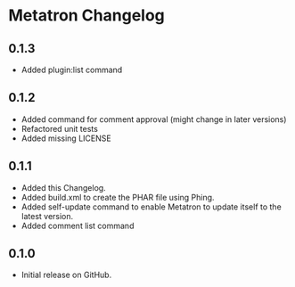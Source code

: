 # Metatron Changelog

## 0.1.3

* Added plugin:list command

## 0.1.2

* Added command for comment approval (might change in later versions)
* Refactored unit tests
* Added missing LICENSE

## 0.1.1

* Added this Changelog.
* Added build.xml to create the PHAR file using Phing.
* Added self-update command to enable Metatron to update itself to the latest version.
* Added comment list command

## 0.1.0

* Initial release on GitHub.
